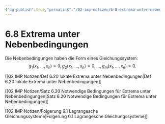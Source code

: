 ```yaml
---
{"dg-publish":true,"permalink":"/02-imp-notizen/6-8-extrema-unter-nebenbedingungen/"}
---
```


# 6.8 Extrema unter Nebenbedingungen
Die Nebenbedingungen haben die Form eines Gleichungssystem: 
$$g_1(x_1,\ldots,x_n)=0,\, g_2(x_1,\ldots,x_n)=0, \ldots, \,g_m(x_1,\ldots,x_n)=0.$$

[[02 IMP Notizen/Def 6.20 lokale Extrema unter Nebenbedingungen\|Def 6.20 lokale Extrema unter Nebenbedingungen]]

[[02 IMP Notizen/Satz 6.20 Notwendige Bedingungen für Extrema unter Nebenbedingungen\|Satz 6.20 Notwendige Bedingungen für Extrema unter Nebenbedingungen]]

[[02 IMP Notizen/Folgerung 6.1 Lagrangesche Gleichungssysteme\|Folgerung 6.1 Lagrangesche Gleichungssysteme]]